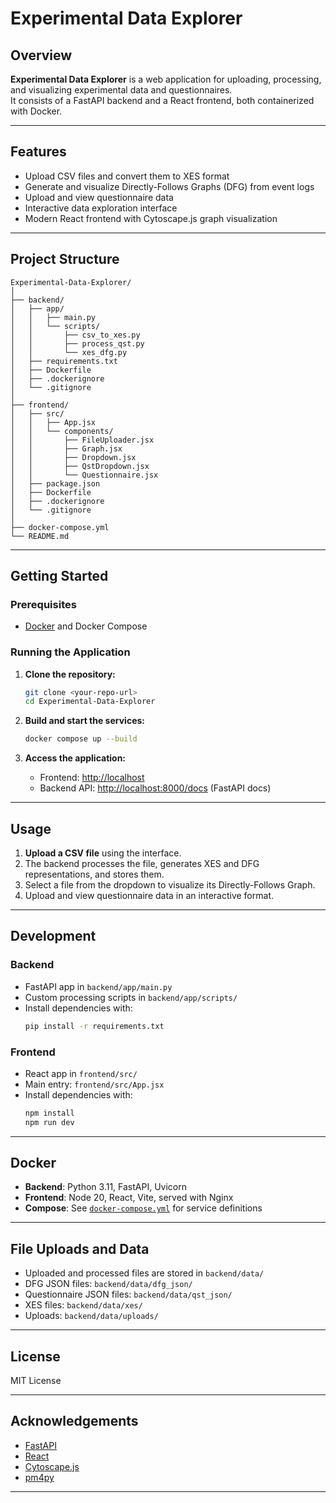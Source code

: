 # Experimental Data Explorer

## Overview

**Experimental Data Explorer** is a web application for uploading, processing, and visualizing experimental data and questionnaires.  
It consists of a FastAPI backend and a React frontend, both containerized with Docker.

---

## Features

- Upload CSV files and convert them to XES format
- Generate and visualize Directly-Follows Graphs (DFG) from event logs
- Upload and view questionnaire data
- Interactive data exploration interface
- Modern React frontend with Cytoscape.js graph visualization

---

## Project Structure

```
Experimental-Data-Explorer/
│
├── backend/
│   ├── app/
│   │   ├── main.py
│   │   └── scripts/
│   │       ├── csv_to_xes.py
│   │       ├── process_qst.py
│   │       └── xes_dfg.py
│   ├── requirements.txt
│   ├── Dockerfile
│   ├── .dockerignore
│   └── .gitignore
│
├── frontend/
│   ├── src/
│   │   ├── App.jsx
│   │   └── components/
│   │       ├── FileUploader.jsx
│   │       ├── Graph.jsx
│   │       ├── Dropdown.jsx
│   │       ├── QstDropdown.jsx
│   │       └── Questionnaire.jsx
│   ├── package.json
│   ├── Dockerfile
│   ├── .dockerignore
│   └── .gitignore
│
├── docker-compose.yml
└── README.md
```

---

## Getting Started

### Prerequisites

- [Docker](https://www.docker.com/products/docker-desktop) and Docker Compose

### Running the Application

1. **Clone the repository:**

   ```sh
   git clone <your-repo-url>
   cd Experimental-Data-Explorer
   ```

2. **Build and start the services:**

   ```sh
   docker compose up --build
   ```

3. **Access the application:**
   - Frontend: [http://localhost](http://localhost)
   - Backend API: [http://localhost:8000/docs](http://localhost:8000/docs) (FastAPI docs)

---

## Usage

1. **Upload a CSV file** using the interface.
2. The backend processes the file, generates XES and DFG representations, and stores them.
3. Select a file from the dropdown to visualize its Directly-Follows Graph.
4. Upload and view questionnaire data in an interactive format.

---

## Development

### Backend

- FastAPI app in `backend/app/main.py`
- Custom processing scripts in `backend/app/scripts/`
- Install dependencies with:
  ```sh
  pip install -r requirements.txt
  ```

### Frontend

- React app in `frontend/src/`
- Main entry: `frontend/src/App.jsx`
- Install dependencies with:
  ```sh
  npm install
  npm run dev
  ```

---

## Docker

- **Backend**: Python 3.11, FastAPI, Uvicorn
- **Frontend**: Node 20, React, Vite, served with Nginx
- **Compose**: See [`docker-compose.yml`](docker-compose.yml) for service definitions

---

## File Uploads and Data

- Uploaded and processed files are stored in `backend/data/`
- DFG JSON files: `backend/data/dfg_json/`
- Questionnaire JSON files: `backend/data/qst_json/`
- XES files: `backend/data/xes/`
- Uploads: `backend/data/uploads/`

---

## License

MIT License

---

## Acknowledgements

- [FastAPI](https://fastapi.tiangolo.com/)
- [React](https://react.dev/)
- [Cytoscape.js](https://js.cytoscape.org/)
- [pm4py](https://pm4py.fit.fraunhofer.de/)

---
